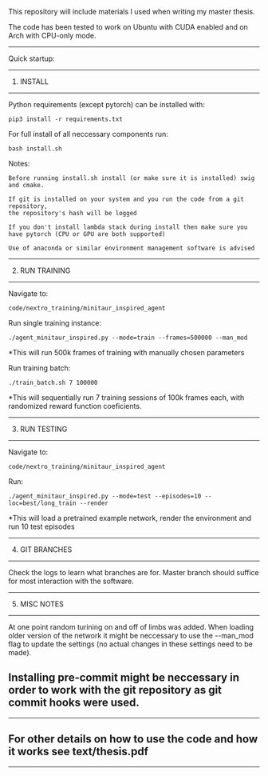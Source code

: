 This repository will include materials I used when writing my master thesis.

The code has been tested to work on Ubuntu with CUDA enabled and on Arch with CPU-only mode.

-----------------------------------------------------------------

Quick startup:

-----------------------------------------------------------------
1. INSTALL
-----------------------------------------------------------------
Python requirements (except pytorch) can be installed with:

	pip3 install -r requirements.txt

For full install of all neccessary components run:

	bash install.sh

Notes:

	Before running install.sh install (or make sure it is installed) swig and cmake.

	If git is installed on your system and you run the code from a git repository,
	the repository's hash will be logged

	If you don't install lambda stack during install then make sure you have pytorch (CPU or GPU are both supported)

	Use of anaconda or similar environment management software is advised

-----------------------------------------------------------------
2. RUN TRAINING
-----------------------------------------------------------------
Navigate to:

	code/nextro_training/minitaur_inspired_agent

Run single training instance:

	./agent_minitaur_inspired.py --mode=train --frames=500000 --man_mod

*This will run 500k frames of training with manually chosen parameters

Run training batch:

	./train_batch.sh 7 100000

*This will sequentially run 7 training sessions of 100k frames each, with randomized reward function coeficients.

-----------------------------------------------------------------
3. RUN TESTING
-----------------------------------------------------------------
Navigate to:

	code/nextro_training/minitaur_inspired_agent

Run:

	./agent_minitaur_inspired.py --mode=test --episodes=10 --loc=best/long_train --render

*This will load a pretrained example network, render the environment and run 10 test episodes


-----------------------------------------------------------------
4. GIT BRANCHES
-----------------------------------------------------------------
Check the logs to learn what branches are for. Master branch should suffice for most interaction with the software.

-----------------------------------------------------------------
5. MISC NOTES
-----------------------------------------------------------------
At one point random turining on and off of limbs was added. When loading older version of the network it might be
neccessary to use the --man_mod flag to update the settings (no actual changes in these settings need to be made).

Installing pre-commit might be neccessary in order to work with the git repository as git commit hooks were used.
-----------------------------------------------------------------
-----------------------------------------------------------------
For other details on how to use the code and how it works see text/thesis.pdf
-----------------------------------------------------------------
-----------------------------------------------------------------
